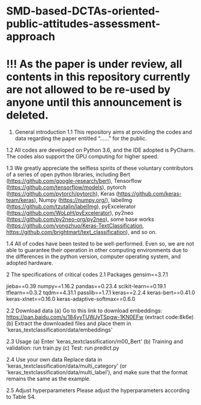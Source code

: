 # SMD-based-DCTAs-oriented-public-attitudes-assessment-approach

# !!! As the paper is under review, all contents in this repository currently are not allowed to be re-used by anyone until this announcement is deleted.

1. General introduction
1.1 This repository aims at providing the codes and data regarding the paper entitled “……” for the public.

1.2 All codes are developed on Python 3.6, and the IDE adopted is PyCharm. The codes also support the GPU computing for higher speed.

1.3 We greatly appreciate the selfless spirits of these voluntary contributors of a series of open python libraries, including Bert (https://github.com/google-research/bert), Tensorflow (https://github.com/tensorflow/models), pytorch (https://github.com/pytorch/pytorch), Keras (https://github.com/keras-team/keras), Numpy (https://numpy.org/), labelImg (https://github.com/tzutalin/labelImg), pyExcelerator (https://github.com/WoLpH/pyExcelerator), py2neo (https://github.com/py2neo-org/py2neo), some base works (https://github.com/yongzhuo/Keras-TextClassification, https://github.com/brightmart/text_classification), and so on. 

1.4 All of codes have been tested to be well-performed. Even so, we are not able to guarantee their operation in other computing environments due to the differences in the python version, computer operating system, and adopted hardware.

2 The specifications of critical codes
2.1 Packages
gensim==3.7.1

jieba==0.39
numpy==1.16.2
pandas==0.23.4
scikit-learn==0.19.1
tflearn==0.3.2
tqdm==4.31.1
passlib==1.7.1
keras==2.2.4
keras-bert==0.41.0
keras-xlnet==0.16.0
keras-adaptive-softmax==0.6.0

2.2 Download data
(a) Go to this link to download embeddings: https://pan.baidu.com/s/184yyTUWJyTSpgw-1KN0EFw (extract code:8k6e)
(b) Extract the downloaded files and place them in 'keras_textclassification/data/embeddings' 

2.3 Usage
(a) Enter 'keras_textclassification/m00_Bert'
(b) Training and validation: run train.py
(c) Test: run predict.py

2.4 Use your own data
Replace data in 'keras_textclassification/data/multi_category' (or 'keras_textclassification/data/multi_label'), and make sure that the format remains the same as the example.

2.5 Adjust hyperparameters
Please adjust the hyperparameters according to Table S4.
